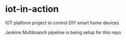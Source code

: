 # iot-in-action

IOT platform project to control DIY smart home devices

Jenkins Multibranch pipeline is being setup for this repo
